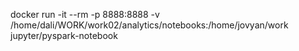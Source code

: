 docker run -it --rm -p 8888:8888 -v /home/dali/WORK/work02/analytics/notebooks:/home/jovyan/work jupyter/pyspark-notebook